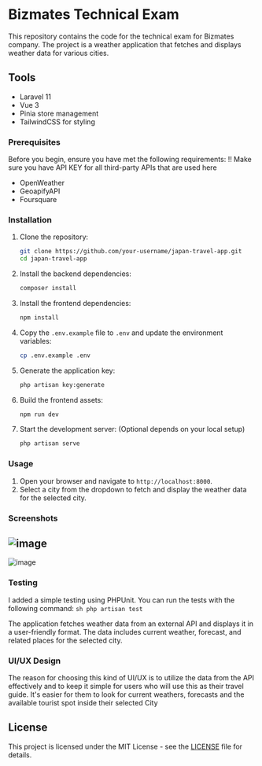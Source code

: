 # Bizmates Technical Exam

This repository contains the code for the technical exam for Bizmates company. The project is a weather application that fetches and displays weather data for various cities.

## Tools
- Laravel 11
- Vue 3
- Pinia store management
- TailwindCSS for styling

### Prerequisites

Before you begin, ensure you have met the following requirements:
!! Make sure you have API KEY for all third-party APIs that are used here
- OpenWeather
- GeoapifyAPI
- Foursquare



### Installation

1. Clone the repository:
    ```sh
    git clone https://github.com/your-username/japan-travel-app.git
    cd japan-travel-app
    ```

2. Install the backend dependencies:
    ```sh
    composer install
    ```

3. Install the frontend dependencies:
    ```sh
    npm install
    ```

4. Copy the `.env.example` file to `.env` and update the environment variables:
    ```sh
    cp .env.example .env
    ```

5. Generate the application key:
    ```sh
    php artisan key:generate
    ```

6. Build the frontend assets:
    ```sh
    npm run dev
    ```

8. Start the development server: (Optional depends on your local setup)
    ```sh
    php artisan serve
    ```

### Usage

1. Open your browser and navigate to `http://localhost:8000`.
2. Select a city from the dropdown to fetch and display the weather data for the selected city.

### Screenshots
![image](https://github.com/user-attachments/assets/74091e89-9a6e-4e19-a673-9bd87df8b31d)
--
![image](https://github.com/user-attachments/assets/acbabddd-95ff-4cc6-97f8-2b1abd2dc4ef)

### Testing

I added a simple testing using PHPUnit. You can run the tests with the following command:
    ```sh
    php artisan test
    ```


The application fetches weather data from an external API and displays it in a user-friendly format. The data includes current weather, forecast, and related places for the selected city.

### UI/UX Design

The reason for choosing this kind of UI/UX is to utilize the data from the API effectively and to keep it simple for users who will use this as their travel guide.
It's easier for them to look for current weathers, forecasts and the available tourist spot inside their selected City

## License

This project is licensed under the MIT License - see the [LICENSE](LICENSE) file for details.
